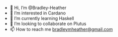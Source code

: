 - 👋 Hi, I’m @Bradley-Heather
- 👀 I’m interested in Cardano
- 🌱 I’m currently learning Haskell
- 💞️ I’m looking to collaborate on Plutus
- 📫 How to reach me bradleymheather@gmail.com

<!---
Bradley-Heather/Bradley-Heather is a ✨ special ✨ repository because its `README.md` (this file) appears on your GitHub profile.
You can click the Preview link to take a look at your changes.
--->

